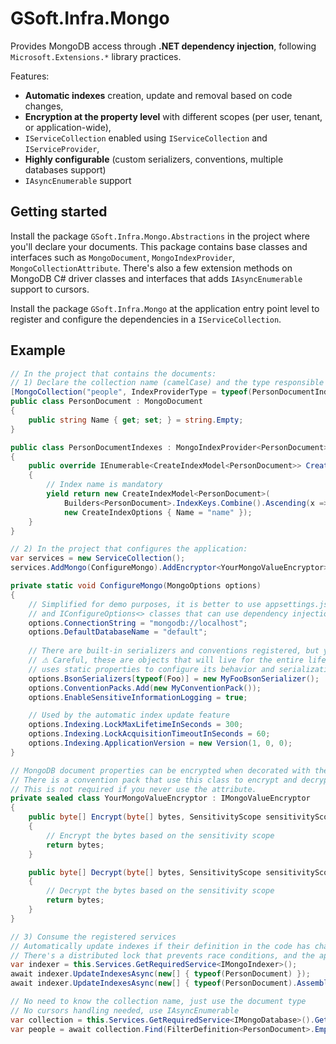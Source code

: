 # GSoft.Infra.Mongo

Provides MongoDB access through **.NET dependency injection**, following `Microsoft.Extensions.*` library practices.

Features:
* **Automatic indexes** creation, update and removal based on code changes,
* **Encryption at the property level** with different scopes (per user, tenant, or application-wide),
* `IServiceCollection` enabled using `IServiceCollection` and `IServiceProvider`,
* **Highly configurable** (custom serializers, conventions, multiple databases support)
* `IAsyncEnumerable` support


## Getting started

Install the package `GSoft.Infra.Mongo.Abstractions` in the project where you'll declare your documents.
This package contains base classes and interfaces such as `MongoDocument`, `MongoIndexProvider`, `MongoCollectionAttribute`.
There's also a few extension methods on MongoDB C# driver classes and interfaces that adds `IAsyncEnumerable` support to cursors.

Install the package `GSoft.Infra.Mongo` at the application entry point level to register and configure the dependencies in a `IServiceCollection`.


## Example

```csharp
// In the project that contains the documents:
// 1) Declare the collection name (camelCase) and the type responsible for providing indexes (optional)
[MongoCollection("people", IndexProviderType = typeof(PersonDocumentIndexes))]
public class PersonDocument : MongoDocument
{
    public string Name { get; set; } = string.Empty;
}

public class PersonDocumentIndexes : MongoIndexProvider<PersonDocument>
{
    public override IEnumerable<CreateIndexModel<PersonDocument>> CreateIndexModels()
    {
        // Index name is mandatory
        yield return new CreateIndexModel<PersonDocument>(
            Builders<PersonDocument>.IndexKeys.Combine().Ascending(x => x.Name),
            new CreateIndexOptions { Name = "name" });
    }
}

// 2) In the project that configures the application:
var services = new ServiceCollection();
services.AddMongo(ConfigureMongo).AddEncryptor<YourMongoValueEncryptor>();

private static void ConfigureMongo(MongoOptions options)
{
    // Simplified for demo purposes, it is better to use appsettings.json, secret vaults
    // and IConfigureOptions<> classes that can use dependency injection to access other options or dependencies
    options.ConnectionString = "mongodb://localhost";
    options.DefaultDatabaseName = "default";
    
    // There are built-in serializers and conventions registered, but you can remove or override them
    // ⚠ Careful, these are objects that will live for the entire lifetime of the application (singleton) as MongoDB C# driver
    // uses static properties to configure its behavior and serialization
    options.BsonSerializers[typeof(Foo)] = new MyFooBsonSerializer();
    options.ConventionPacks.Add(new MyConventionPack());
    options.EnableSensitiveInformationLogging = true;

    // Used by the automatic index update feature
    options.Indexing.LockMaxLifetimeInSeconds = 300;
    options.Indexing.LockAcquisitionTimeoutInSeconds = 60;
    options.Indexing.ApplicationVersion = new Version(1, 0, 0);
}

// MongoDB document properties can be encrypted when decorated with the [SensitiveInformation(scope)] attribute
// There is a convention pack that use this class to encrypt and decrypt values using a custom BsonSerializer.
// This is not required if you never use the attribute.
private sealed class YourMongoValueEncryptor : IMongoValueEncryptor
{
    public byte[] Encrypt(byte[] bytes, SensitivityScope sensitivityScope)
    {
        // Encrypt the bytes based on the sensitivity scope
        return bytes;
    }

    public byte[] Decrypt(byte[] bytes, SensitivityScope sensitivityScope)
    {
        // Decrypt the bytes based on the sensitivity scope
        return bytes;
    }
}

// 3) Consume the registered services
// Automatically update indexes if their definition in the code has changed - a cryptographic hash is used to detect changes.
// There's a distributed lock that prevents race conditions, and the application version is used to deal with deployements rollbacks.
var indexer = this.Services.GetRequiredService<IMongoIndexer>();
await indexer.UpdateIndexesAsync(new[] { typeof(PersonDocument) });
await indexer.UpdateIndexesAsync(new[] { typeof(PersonDocument).Assembly }); // Assembly scanning alternative

// No need to know the collection name, just use the document type
// No cursors handling needed, use IAsyncEnumerable
var collection = this.Services.GetRequiredService<IMongoDatabase>().GetCollection<PersonDocument>();
var people = await collection.Find(FilterDefinition<PersonDocument>.Empty).ToAsyncEnumerable().ToListAsync();
```